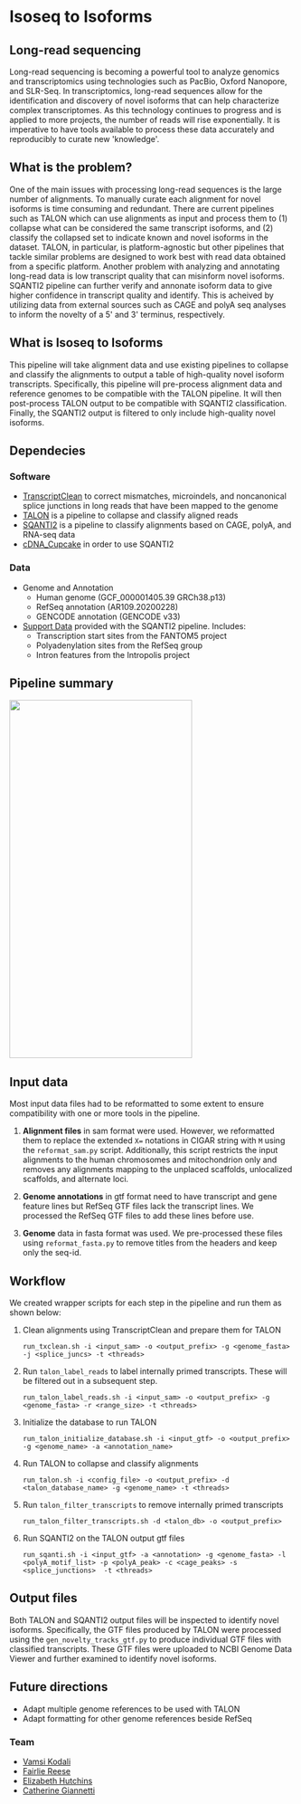 # Isoseq to Isoforms
## Long-read sequencing
Long-read sequencing is becoming a powerful tool to analyze genomics and transcriptomics using technologies such as PacBio, Oxford Nanopore, and SLR-Seq. In transcriptomics, long-read sequences allow for the identification and discovery of novel isoforms that can help characterize complex transcriptomes. As this technology continues to progress and is applied to more projects, the number of reads will rise exponentially. It is imperative to have tools available to process these data accurately and reproducibly to curate new 'knowledge'.

## What is the problem?
One of the main issues with processing long-read sequences is the large number of alignments. To manually curate each alignment for novel isoforms is time consuming and redundant. 
There are current pipelines such as TALON which can use alignments as input and process them to (1) collapse what can be considered the same transcript isoforms, and (2) classify the collapsed set to indicate known and novel isoforms in the dataset. TALON, in particular, is platform-agnostic but other pipelines that tackle similar problems are designed to work best with read data obtained from a specific platform. 
Another problem with analyzing and annotating long-read data is low transcript quality that can misinform novel isoforms.
SQANTI2 pipeline can further verify and annonate isoform data to give higher confidence in transcript quality and identify. This is acheived by utilizing data from external sources such as CAGE and polyA seq analyses to inform the novelty of a 5' and 3' terminus, respectively. 

## What is Isoseq to Isoforms
This pipeline will take alignment data and use existing pipelines to collapse and classify the alignments to output a table of high-quality novel isoform transcripts. Specifically, this pipeline will pre-process alignment data and reference genomes to be compatible with the TALON pipeline. It will then post-process TALON output to be compatible with SQANTI2 classification. Finally, the SQANTI2 output is filtered to only include high-quality novel isoforms.

## Dependecies
### Software
* [TranscriptClean](https://github.com/dewyman/TranscriptClean) to correct mismatches, microindels, and noncanonical splice junctions in long reads that have been mapped to the genome
* [TALON](https://github.com/dewyman/TALON) is a pipeline to collapse and classify aligned reads
* [SQANTI2](https://github.com/Magdoll/SQANTI2) is a pipeline to classify alignments based on CAGE, polyA, and RNA-seq data
* [cDNA_Cupcake](https://github.com/Magdoll/cDNA_Cupcake) in order to use SQANTI2

### Data
* Genome and Annotation
    * Human genome (GCF_000001405.39 GRCh38.p13)
    * RefSeq annotation (AR109.20200228)
    * GENCODE annotation (GENCODE v33)
* [Support Data](https://github.com/Magdoll/images_public/tree/master/SQANTI2_support_data) provided with the SQANTI2 pipeline. Includes: 
    * Transcription start sites from the FANTOM5 project
    * Polyadenylation sites from the RefSeq group 
    * Intron features from the Intropolis project

## Pipeline summary
<img src="https://github.com/NCBI-Codeathons/airbending_isoseq/blob/master/Pipeline_image.png" width="323" height="633" align="center">

## Input data
Most input data files had to be reformatted to some extent to ensure compatibility with one or more tools in the pipeline. 

1. **Alignment files** in sam format were used. However, we reformatted them to replace the extended `X=` notations in CIGAR string with `M` using the `reformat_sam.py` script. Additionally, this script restricts the input alignments to the human chromosomes and mitochondrion only and removes any alignments mapping to the unplaced scaffolds, unlocalized scaffolds, and alternate loci. 

2. **Genome annotations** in gtf format need to have transcript and gene feature lines but RefSeq GTF files lack the transcript lines. We processed the RefSeq GTF files to add these lines before use. 

3. **Genome** data in fasta format was used. We pre-processed these files using `reformat_fasta.py` to remove titles from the headers and keep only the seq-id. 

## Workflow
We created wrapper scripts for each step in the pipeline and run them as shown below: 
1. Clean alignments using TranscriptClean and prepare them for TALON 

    `run_txclean.sh -i <input_sam> -o <output_prefix> -g <genome_fasta> -j <splice_juncs> -t <threads>`

2. Run `talon_label_reads` to label internally primed transcripts. These will be filtered out in a subsequent step. 

    `run_talon_label_reads.sh -i <input_sam> -o <output_prefix> -g <genome_fasta> -r <range_size> -t <threads>`

3. Initialize the database to run TALON

    `run_talon_initialize_database.sh -i <input_gtf> -o <output_prefix> -g <genome_name> -a <annotation_name>`

4. Run TALON to collapse and classify alignments

    `run_talon.sh -i <config_file> -o <output_prefix> -d <talon_database_name> -g <genome_name> -t <threads>`

5. Run `talon_filter_transcripts` to remove internally primed transcripts

    `run_talon_filter_transcripts.sh -d <talon_db> -o <output_prefix>`

6. Run SQANTI2 on the TALON output gtf files 

    `run_sqanti.sh -i <input_gtf> -a <annotation> -g <genome_fasta> -l <polyA_motif_list> -p <polyA_peak> -c <cage_peaks> -s <splice_junctions>  -t <threads>`

## Output files 
Both TALON and SQANTI2 output files will be inspected to identify novel isoforms. Specifically, the GTF files produced by TALON were processed using the `gen_novelty_tracks_gtf.py` to produce individual GTF files with classified transcripts. These GTF files were uploaded to NCBI Genome Data Viewer and further examined to identify novel isoforms. 

## Future directions
* Adapt multiple genome references to be used with TALON 
* Adapt formatting for other genome references beside RefSeq

### Team
* [Vamsi Kodali](https://github.com/vkkodali)
* [Fairlie Reese](https://github.com/fairliereese)
* [Elizabeth Hutchins](https://github.com/e-hutchins)
* [Catherine Giannetti](https://github.com/cgiannetti)

